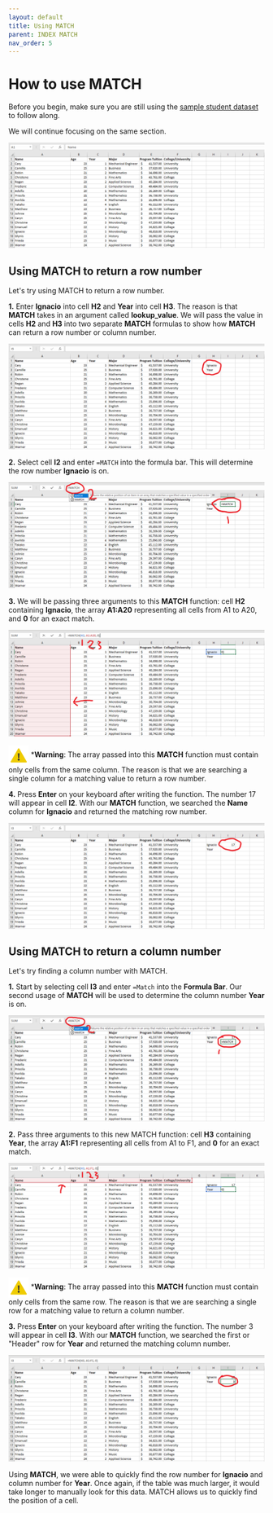 ```yaml
---
layout: default
title: Using MATCH
parent: INDEX MATCH
nav_order: 5
---
```


# How to use MATCH

Before you begin, make sure you are still using the [sample student dataset](https://drive.google.com/drive/folders/1MX3XusQiBKHx3X8Kf6P3lRY2Q1pZcjB9?usp=sharing) to
follow along.

We will continue focusing on the same section.

![INDEXMATCH-1](https://github.com/nickluong-dev/Excel-Instruction-Guide/blob/gh-pages/assets/images/index-match-1.png?raw=true "INDEXMATCH-1")

## Using MATCH to return a row number

Let's try using MATCH to return a row number.

**1.** Enter **Ignacio** into cell **H2** and **Year** into cell **H3**. The reason is that **MATCH** takes in an argument called **lookup_value**. We will pass the value in cells **H2** and **H3** into two separate **MATCH** formulas to show how **MATCH** can return a row number or column number.

![MATCH-1](https://github.com/nickluong-dev/Excel-Instruction-Guide/blob/gh-pages/assets/images/match-1.png?raw=true "MATCH-1")

**2.** Select cell **I2** and enter ```=MATCH``` into the formula bar. This will determine the row number **Ignacio** is on.

![MATCH-2](https://github.com/nickluong-dev/Excel-Instruction-Guide/blob/gh-pages/assets/images/match-2.png?raw=true "MATCH-2")

**3.** We will be passing three arguments to this **MATCH** function: cell **H2** containing **Ignacio**, the array **A1:A20** representing all cells from A1 to A20, and **0** for an exact match.

![MATCH-3](https://github.com/nickluong-dev/Excel-Instruction-Guide/blob/gh-pages/assets/images/match-3.png?raw=true "MATCH-3")

<img src="https://github.com/nickluong-dev/Excel-Instruction-Guide/blob/gh-pages/assets/images/warning.png?raw=true" alt="warning" width="40px" height="40px" style="vertical-align:middle;"> ***Warning**: The array passed into this **MATCH** function must contain only cells from the same column. The reason is that we are searching a single column for a matching value to return a row number.

**4.** Press **Enter** on your keyboard after writing the function. The number 17 will appear in cell **I2**. With our **MATCH** function, we searched the **Name** column for **Ignacio** and returned the matching row number.

![MATCH-4](https://github.com/nickluong-dev/Excel-Instruction-Guide/blob/gh-pages/assets/images/match-4.png?raw=true "MATCH-4")

## Using MATCH to return a column number

Let's try finding a column number with MATCH.

**1.** Start by selecting cell **I3** and enter ```=Match``` into the **Formula Bar**. Our second usage of **MATCH** will be used to determine the column number **Year** is on.

![MATCH-5](https://github.com/nickluong-dev/Excel-Instruction-Guide/blob/gh-pages/assets/images/match-5.png?raw=true "MATCH-5")

**2.** Pass three arguments to this new MATCH function: cell **H3** containing **Year**, the array **A1:F1** representing all cells from A1 to F1, and **0** for an exact match.

![MATCH-6](https://github.com/nickluong-dev/Excel-Instruction-Guide/blob/gh-pages/assets/images/match-6.png?raw=true "MATCH-6")

<img src="https://github.com/nickluong-dev/Excel-Instruction-Guide/blob/gh-pages/assets/images/warning.png?raw=true" alt="warning" width="40px" height="40px" style="vertical-align:middle;"> ***Warning**: The array passed into this **MATCH** function must contain only cells from the same row. The reason is that we are searching
a single row for a matching value to return a column number.

**3.** Press **Enter** on your keyboard after writing the function. The number 3 will appear in cell **I3**. With our **MATCH** function, we searched the first or "Header" row for **Year** and returned the matching column number.

![MATCH-7](https://github.com/nickluong-dev/Excel-Instruction-Guide/blob/gh-pages/assets/images/match-7.png?raw=true "MATCH-7")

Using **MATCH**, we were able to quickly find the row number for **Ignacio** and column number for **Year**. Once again, if the table was much larger, it would take longer to manually look for this data. MATCH allows us to quickly find the position of a cell.
